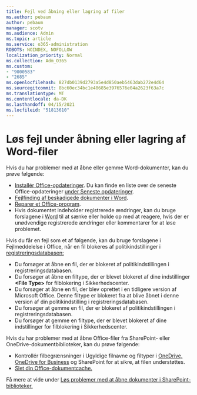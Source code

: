 ```yaml
---
title: Fejl ved åbning eller lagring af filer
ms.author: pebaum
author: pebaum
manager: scotv
ms.audience: Admin
ms.topic: article
ms.service: o365-administration
ROBOTS: NOINDEX, NOFOLLOW
localization_priority: Normal
ms.collection: Adm_O365
ms.custom:
- "9000583"
- "2685"
ms.openlocfilehash: 827db0139d2793a5e4d850aeb5463dab272e4d64
ms.sourcegitcommit: 8bc60ec34bc1e40685e3976576e04a2623f63a7c
ms.translationtype: MT
ms.contentlocale: da-DK
ms.lasthandoff: 04/15/2021
ms.locfileid: "51813610"
---
```

# <a name="resolve-errors-opening-or-saving-word-files"></a>Løs fejl under åbning eller lagring af Word-filer

Hvis du har problemer med at åbne eller gemme Word-dokumenter, kan du prøve følgende:

- [Installér Office-opdateringer](https://support.office.com/article/2ab296f3-7f03-43a2-8e50-46de917611c5). Du kan finde en liste over de seneste Office-opdateringer [under Seneste opdateringer](https://docs.microsoft.com/officeupdates/office-updates-msi).
- [Fejlfinding af beskadigede dokumenter i Word](https://docs.microsoft.com/office/troubleshoot/word/damaged-documents-in-word).
- [Reparer et Office-program](https://support.office.com/Article/Repair-an-Office-application-7821d4b6-7c1d-4205-aa0e-a6b40c5bb88b).
- Hvis dokumentet indeholder registrerede ændringer, kan du bruge forslagene i [Word](https://docs.microsoft.com/office/troubleshoot/word/word-stops-responding) til at sænke eller holde op med at reagere, hvis der er unødvendige registrerede ændringer eller kommentarer for at løse problemet.

Hvis du får en fejl som et af følgende, kan du bruge forslagene i Fejlmeddelelse i Office, når en fil blokeres af politikindstillinger i [registreringsdatabasen:](https://docs.microsoft.com/office/troubleshoot/settings/file-blocked-in-office)

- Du forsøger at åbne en fil, der er blokeret af politikindstillingen i registreringsdatabasen.
- Du forsøger at åbne en filtype, der er blevet blokeret af dine indstillinger **\<File Type\>** for filblokering i Sikkerhedscenter.
- Du forsøger at åbne en fil, der blev oprettet i en tidligere version af Microsoft Office. Denne filtype er blokeret fra at blive åbnet i denne version af din politikindstilling i registreringsdatabasen.
- Du forsøger at gemme en fil, der er blokeret af politikindstillingen i registreringsdatabasen.
- Du forsøger at gemme en filtype, der er blevet blokeret af dine indstillinger for filblokering i Sikkerhedscenter.

Hvis du har problemer med at åbne Office-filer fra SharePoint- eller OneDrive-dokumentbiblioteker, kan du prøve følgende:

- Kontrollér filbegrænsninger i Ugyldige filnavne og filtyper i [OneDrive, OneDrive for Business](https://support.office.com/article/64883a5d-228e-48f5-b3d2-eb39e07630fa) og SharePoint for at sikre, at filen understøttes. 
- [Slet din Office-dokumentcache.](https://support.office.com/article/b1d3765e-d71b-4bb8-99ca-acd22c42995d
) 

Få mere at vide under [Løs problemer med at åbne dokumenter i SharePoint-biblioteker.](https://support.office.com/article/31329fa1-4ad0-47fc-95d8-bb0c5b12a536)
